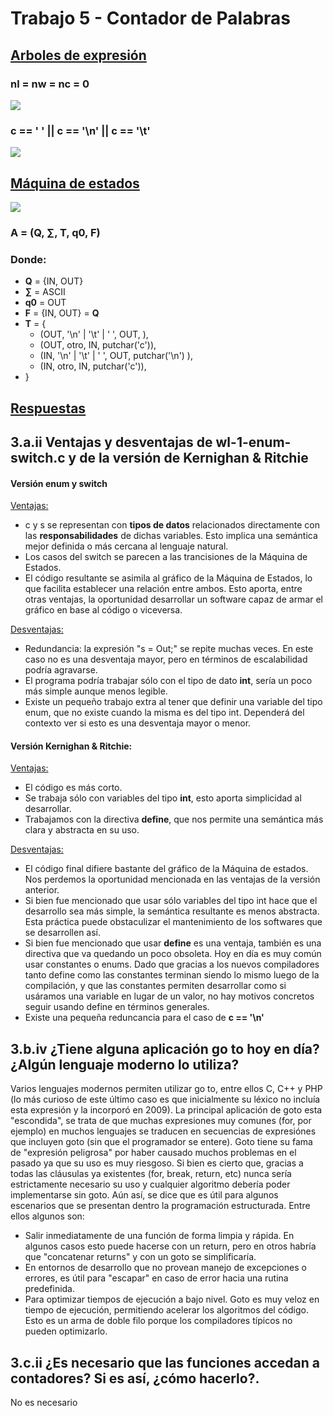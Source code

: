 # Trabajo 5 - Contador de Palabras
## <ins> Arboles de expresión
### nl = nw = nc = 0
	
<img src='https://g.gravizo.com/svg?digraph%20G%20%7B%0A%20%20node%20%5Bshape%20%3D%20circle%5D%3B%0A%20%20ranksep%3D0.1%3B%0A%20%20nodesep%3D1.0%3B%0A%20%201%20%5B%20label%20%3D%20%22%3D%22%5D%3B%0A%20%201%20-%3E%20nl%3B%0A%20%202%20%5B%20label%20%3D%20%22%3D%22%5D%3B%0A%20%201%20-%3E%202%3B%0A%20%202%20-%3E%20nw%3B%0A%20%203%20%5B%20label%20%3D%20%22%3D%22%5D%3B%0A%20%202%20-%3E%203%3B%0A%20%203%20-%3E%20nc%3B%0A%20%203%20-%3E%200%3B%0A%7D' />

### c == ' ' || c == '\n' || c == '\t'
<img src='https://g.gravizo.com/svg?%20digraph%20G%20%7B%0A%20%20node%20%5Bshape%20%3D%20circle%5D%3B%0A%20%20ranksep%3D0.2%3B%0A%20%20nodesep%3D0.8%3B%0A%20%201%20%5B%20label%20%3D%20%22%7C%7C%22%5D%3B%0A%20%202%20%5B%20label%20%3D%20%22%3D%3D%22%5D%3B%0A%20%201%20-%3E%202%3B%0A%20%203%20%5B%20label%20%3D%20%22c%22%5D%3B%0A%20%202%20-%3E%203%3B%0A%20%204%20%5B%20label%20%3D%20%22%27%20%27%22%5D%3B%0A%20%202%20-%3E%204%3B%0A%20%205%20%5B%20label%20%3D%20%22%7C%7C%22%5D%3B%0A%20%206%20%5B%20label%20%3D%20%22%3D%3D%22%5D%3B%0A%20%201%20-%3E%205%3B%0A%20%205%20-%3E%206%3B%0A%20%207%20%5B%20label%20%3D%20%22c%22%5D%3B%0A%20%206%20-%3E%207%3B%0A%20%208%20%5B%20label%20%3D%20%22%27%5C%5Cn%27%22%5D%3B%0A%20%206%20-%3E%208%3B%0A%20%209%20%5B%20label%20%3D%20%22%3D%3D%22%5D%3B%0A%20%205%20-%3E%209%0A%20%2010%20%5B%20label%20%3D%20%22c%22%5D%3B%0A%20%2011%20%5B%20label%20%3D%20%22%27%5C%5Ct%27%22%5D%3B%0A%20%209%20-%3E%2010%3B%0A%20%209%20-%3E%2011%3B%0A%7D' />

## <ins> Máquina de estados
<img src='https://g.gravizo.com/svg?digraph%20finite_state_machine%20{rankdir=LR;ranksep=4;nodesep=1;node%20[shape%20=%20doublecircle,%20color=%22indigo%22];%20OUT%20IN;OUT%20-%3E%20OUT%20[%20label%20=%20%22%27%20%27%20||%20%27\\t%27%20||%20%27\\n%27%22%20%20color=%22grey24%22%20];OUT%20-%3E%20IN%20[%20label%20=%20%22otro\nputchar%28\%27\c\%27%29;%22%20color=%22grey24%22%20];IN%20-%3E%20IN%20[%20label%20=%20%22otro\nputchar%28\%27\c\%27%29;%22%20color=%22grey24%22%20];IN%20-%3E%20OUT%20[%20label%20=%20%22%27%20%27%20||%20%27\\t%27%20||%20%27\\n%27\nputchar%28\%27\\n\%27%29;%22%20color=%22grey24%22%20];}' />

### **A = (Q, ∑, T, q0, F)**
### Donde:

* **Q**  = {IN, OUT}
* **∑**  = ASCII
* **q0** = OUT
* **F**  = {IN, OUT} = **Q**
* **T**  =  { 
  * (OUT, '\n' | '\t' | ' ', OUT, ),
  * (OUT, otro, IN, putchar('c')),
  * (IN, '\n' | '\t' | ' ', OUT, putchar('\n') ),
  * (IN, otro, IN, putchar('c')),
* }

## <ins> Respuestas

## 3.a.ii Ventajas y desventajas de wl-1-enum-switch.c y de la versión de Kernighan & Ritchie

#### Versión enum y switch
<ins> Ventajas:
  * c y s se representan con **tipos de datos** relacionados directamente con las **responsabilidades** de dichas variables. Esto implica una semántica mejor definida o más cercana al lenguaje natural.
  * Los casos del switch se parecen a las trancisiones de la Máquina de Estados.
  * El código resultante se asimila al gráfico de la Máquina de Estados, lo que facilita establecer una relación entre ambos. Esto aporta, entre otras ventajas, la oportunidad desarrollar un software capaz de armar el gráfico en base al código o viceversa.

<ins> Desventajas:
  * Redundancia: la expresión "s = Out;" se repite muchas veces. En este caso no es una desventaja mayor, pero en términos de escalabilidad podría agravarse.
  * El programa podría trabajar sólo con el tipo de dato **int**, sería un poco más simple aunque menos legible.
  * Existe un pequeño trabajo extra al tener que definir una variable del tipo enum, que no existe cuando la misma es del tipo int. Dependerá del contexto ver si esto es una desventaja mayor o menor.

#### Versión Kernighan & Ritchie:
<ins> Ventajas:
  * El código es más corto.
  * Se trabaja sólo con variables del tipo **int**, esto aporta simplicidad al desarrollar.
  * Trabajamos con la directiva **define**, que nos permite una semántica más clara y abstracta en su uso.

<ins> Desventajas:
  * El código final difiere bastante del gráfico de la Máquina de estados. Nos perdemos la oportunidad mencionada en las ventajas de la versión anterior.
  * Si bien fue mencionado que usar sólo variables del tipo int hace que el desarrollo sea más simple, la semántica resultante es menos abstracta. Esta práctica puede obstaculizar el mantenimiento de los softwares que se desarrollen así.
  * Si bien fue mencionado que usar **define** es una ventaja, también es una directiva que va quedando un poco obsoleta. Hoy en día es muy común usar constantes o enums. Dado que gracias a los nuevos compiladores tanto define como las constantes terminan siendo lo mismo luego de la compilación, y que las constantes permiten desarrollar como si usáramos una variable en lugar de un valor, no hay motivos concretos seguir usando define en términos generales.
  * Existe una pequeña reduncancia para el caso de **c == '\n'**

## 3.b.iv  ¿Tiene alguna aplicación go to hoy en día? ¿Algún lenguaje moderno lo utiliza?

Varios lenguajes modernos permiten utilizar go to, entre ellos C, C++ y PHP (lo más curioso de este último caso es que inicialmente su léxico no incluía esta expresión y la incorporó en 2009).
La principal aplicación de goto esta "escondida", se trata de que muchas expresiones muy comunes (for, por ejemplo) en muchos lenguajes se traducen en secuencias de expresiónes que incluyen goto (sin que el programador se entere).
Goto tiene su fama de "expresión peligrosa" por haber causado muchos problemas en el pasado ya que su uso es muy riesgoso. Si bien es cierto que, gracias a todas las cláusulas ya existentes (for, break, return, etc) nunca sería estrictamente necesario su uso y cualquier algoritmo debería poder implementarse sin goto. Aún así, se dice que es útil para algunos escenarios que se presentan dentro la programación estructurada. Entre ellos algunos son:
  * Salir inmediatamente de una función de forma limpia y rápida. En algunos casos esto puede hacerse con un return, pero en otros habría que "concatenar returns" y con un goto se simplificaría.
  * En entornos de desarrollo que no provean manejo de excepciones o errores, es útil para "escapar" en caso de error hacia una rutina predefinida.
  * Para optimizar tiempos de ejecución a bajo nivel. Goto es muy veloz en tiempo de ejecución, permitiendo acelerar los algoritmos del código. Esto es un arma de doble filo porque los compiladores típicos no pueden optimizarlo.

## 3.c.ii  ¿Es necesario que las funciones accedan a contadores? Si es así, ¿cómo hacerlo?.

No es necesario
